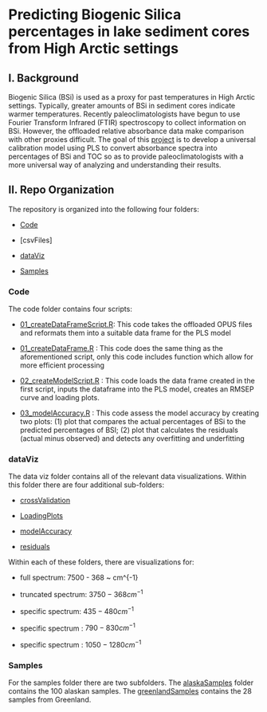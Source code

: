 # Predicting Biogenic Silica percentages in lake sediment cores from High Arctic settings 

## I. Background

Biogenic Silica (BSi) is used as a proxy for past temperatures in High Arctic settings. Typically, greater amounts of BSi in sediment cores indicate warmer temperatures. Recently paleoclimatologists have begun to use Fourier Transform Infrared (FTIR) spectroscopy to collect information on BSi. However, the offloaded relative absorbance data make comparison with other proxies difficult. The goal of this [project](https://www.causeweb.org/usproc/eusrc/2021/virtual-posters/7) is to develop a universal calibration model using PLS to convert absorbance spectra into percentages of BSi and TOC so as to provide paleoclimatologists with a more universal way of analyzing and understanding their results.

## II. Repo Organization 

The repository is organized into the following four folders: 

* [Code](https://github.com/people-r-strange/PLSmodel/tree/main/Code)

* [csvFiles]

* [dataViz](https://github.com/people-r-strange/PLSmodel/tree/main/dataViz)

* [Samples](https://github.com/people-r-strange/PLSmodel/tree/main/Samples)

### Code 

The code folder contains four scripts: 

* [01_createDataFrameScript.R](https://github.com/people-r-strange/PLSmodel/blob/main/Code/01_createDataFrameScript.R): This code takes the offloaded OPUS files and reformats them into a suitable data frame for the PLS model 

* [01_createDataFrame.R](https://github.com/people-r-strange/PLSmodel/blob/main/Code/01_createDataFrame.R) : This code does the same thing as the aforementioned script, only this code includes function which allow for more efficient processing

* [02_createModelScript.R](https://github.com/people-r-strange/PLSmodel/blob/main/Code/02_createModelScript.R) : This code loads the data frame created in the first script, inputs the dataframe into the PLS model, creates an RMSEP curve and loading plots. 

* [03_modelAccuracy.R](https://github.com/people-r-strange/PLSmodel/blob/main/Code/03_modelAccuracy.R) : This code assess the model accuracy by creating two plots: (1) plot that compares the actual percentages of BSi to the predicted percentages of BSI; (2) plot that calculates the residuals (actual minus observed) and detects any overfitting and underfitting 

### dataViz

The data viz folder contains all of the relevant data visualizations. Within this folder there are four additional sub-folders: 

* [crossValidation](https://github.com/people-r-strange/PLSmodel/tree/main/dataViz/Greenland/crossValidation)

* [LoadingPlots](https://github.com/people-r-strange/PLSmodel/tree/main/dataViz/Greenland/LoadingPlots)

* [modelAccuracy](https://github.com/people-r-strange/PLSmodel/tree/main/dataViz/Greenland/modelAccuracy)

* [residuals](https://github.com/people-r-strange/PLSmodel/tree/main/dataViz/Greenland/residuals)

Within each of these folders, there are visualizations for: 

* full spectrum: 7500 - 368 ~ cm^{-1}

* truncated spectrum: $3750 - 368 cm^{-1}$

* specific spectrum: $435 - 480 cm^{-1}$

* specific spectrum : $790 - 830 cm^{-1}$

* specific spectrum : $1050 - 1280 cm^{-1}$

###  Samples 

For the samples folder there are two subfolders. The [alaskaSamples](https://github.com/people-r-strange/PLSmodel/tree/main/Samples/alaskaSamples) folder contains the 100 alaskan samples. The [greenlandSamples](https://github.com/people-r-strange/PLSmodel/tree/main/Samples/greenlandSamples) contains the 28 samples from Greenland. 
